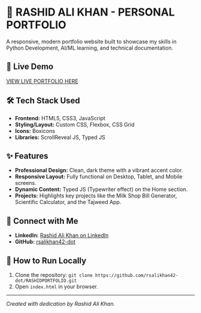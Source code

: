 # 🌟 RASHID ALI KHAN - PERSONAL PORTFOLIO

A responsive, modern portfolio website built to showcase my skills in Python Development, AI/ML learning, and technical documentation.

## 🚀 Live Demo
[VIEW LIVE PORTFOLIO HERE](APNA_DEPLOYMENT_URL_PASTE_KAREIN_STEP_3_KE_BAAD)

## 🛠️ Tech Stack Used
* **Frontend:** HTML5, CSS3, JavaScript
* **Styling/Layout:** Custom CSS, Flexbox, CSS Grid
* **Icons:** Boxicons
* **Libraries:** ScrollReveal JS, Typed JS

## ✨ Features
* **Professional Design:** Clean, dark theme with a vibrant accent color.
* **Responsive Layout:** Fully functional on Desktop, Tablet, and Mobile screens.
* **Dynamic Content:** Typed JS (Typewriter effect) on the Home section.
* **Projects:** Highlights key projects like the Milk Shop Bill Generator, Scientific Calculator, and the Tajweed App.

## 🔗 Connect with Me
* **LinkedIn:** [Rashid Ali Khan on LinkedIn](https://www.linkedin.com/in/rashid-ali-khan-27644b390)
* **GitHub:** [rsalikhan42-dot](https://github.com/rsalikhan42-dot)

## 📝 How to Run Locally
1. Clone the repository: `git clone https://github.com/rsalikhan42-dot/RASHIDPORTFOLIO.git`
2. Open `index.html` in your browser.

---
*Created with dedication by Rashid Ali Khan.*
